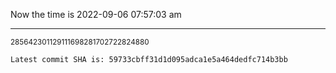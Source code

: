 Now the time is 2022-09-06 07:57:03 am

---

<small>285642301129111698281702722824880</small>

```txt
Latest commit SHA is: 59733cbff31d1d095adca1e5a464dedfc714b3bb
```
